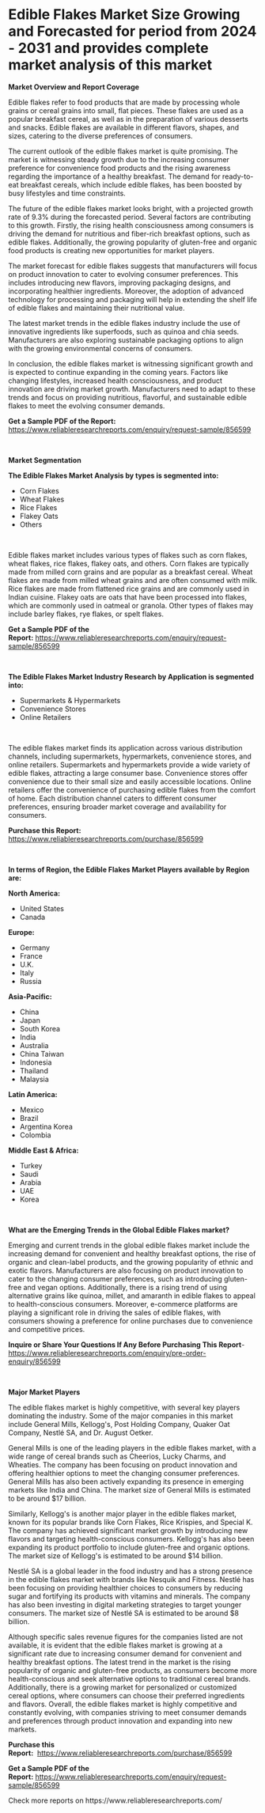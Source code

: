 <p><h1>Edible Flakes Market Size Growing and Forecasted for period from 2024 - 2031 and provides complete market analysis of this market</h1></p><p><strong>Market Overview and Report Coverage</strong></p>
<p><p>Edible flakes refer to food products that are made by processing whole grains or cereal grains into small, flat pieces. These flakes are used as a popular breakfast cereal, as well as in the preparation of various desserts and snacks. Edible flakes are available in different flavors, shapes, and sizes, catering to the diverse preferences of consumers.</p><p>The current outlook of the edible flakes market is quite promising. The market is witnessing steady growth due to the increasing consumer preference for convenience food products and the rising awareness regarding the importance of a healthy breakfast. The demand for ready-to-eat breakfast cereals, which include edible flakes, has been boosted by busy lifestyles and time constraints.</p><p>The future of the edible flakes market looks bright, with a projected growth rate of 9.3% during the forecasted period. Several factors are contributing to this growth. Firstly, the rising health consciousness among consumers is driving the demand for nutritious and fiber-rich breakfast options, such as edible flakes. Additionally, the growing popularity of gluten-free and organic food products is creating new opportunities for market players.</p><p>The market forecast for edible flakes suggests that manufacturers will focus on product innovation to cater to evolving consumer preferences. This includes introducing new flavors, improving packaging designs, and incorporating healthier ingredients. Moreover, the adoption of advanced technology for processing and packaging will help in extending the shelf life of edible flakes and maintaining their nutritional value.</p><p>The latest market trends in the edible flakes industry include the use of innovative ingredients like superfoods, such as quinoa and chia seeds. Manufacturers are also exploring sustainable packaging options to align with the growing environmental concerns of consumers.</p><p>In conclusion, the edible flakes market is witnessing significant growth and is expected to continue expanding in the coming years. Factors like changing lifestyles, increased health consciousness, and product innovation are driving market growth. Manufacturers need to adapt to these trends and focus on providing nutritious, flavorful, and sustainable edible flakes to meet the evolving consumer demands.</p></p>
<p><strong>Get a Sample PDF of the Report:</strong> <a href="https://www.reliableresearchreports.com/enquiry/request-sample/856599">https://www.reliableresearchreports.com/enquiry/request-sample/856599</a></p>
<p>&nbsp;</p>
<p><strong>Market Segmentation</strong></p>
<p><strong>The Edible Flakes Market Analysis by types is segmented into:</strong></p>
<p><ul><li>Corn Flakes</li><li>Wheat Flakes</li><li>Rice Flakes</li><li>Flakey Oats</li><li>Others</li></ul></p>
<p>&nbsp;</p>
<p><p>Edible flakes market includes various types of flakes such as corn flakes, wheat flakes, rice flakes, flakey oats, and others. Corn flakes are typically made from milled corn grains and are popular as a breakfast cereal. Wheat flakes are made from milled wheat grains and are often consumed with milk. Rice flakes are made from flattened rice grains and are commonly used in Indian cuisine. Flakey oats are oats that have been processed into flakes, which are commonly used in oatmeal or granola. Other types of flakes may include barley flakes, rye flakes, or spelt flakes.</p></p>
<p><strong>Get a Sample PDF of the Report:</strong>&nbsp;<a href="https://www.reliableresearchreports.com/enquiry/request-sample/856599">https://www.reliableresearchreports.com/enquiry/request-sample/856599</a></p>
<p>&nbsp;</p>
<p><strong>The Edible Flakes Market Industry Research by Application is segmented into:</strong></p>
<p><ul><li>Supermarkets & Hypermarkets</li><li>Convenience Stores</li><li>Online Retailers</li></ul></p>
<p>&nbsp;</p>
<p><p>The edible flakes market finds its application across various distribution channels, including supermarkets, hypermarkets, convenience stores, and online retailers. Supermarkets and hypermarkets provide a wide variety of edible flakes, attracting a large consumer base. Convenience stores offer convenience due to their small size and easily accessible locations. Online retailers offer the convenience of purchasing edible flakes from the comfort of home. Each distribution channel caters to different consumer preferences, ensuring broader market coverage and availability for consumers.</p></p>
<p><strong>Purchase this Report:</strong>&nbsp; <a href="https://www.reliableresearchreports.com/purchase/856599">https://www.reliableresearchreports.com/purchase/856599</a></p>
<p>&nbsp;</p>
<p><strong>In terms of Region, the Edible Flakes Market Players available by Region are:</strong></p>
<p>
    <p> <strong> North America: </strong>
        <ul>
            <li>United States</li>
            <li>Canada</li>
        </ul>
        </p> 
    <p> <strong> Europe: </strong>
        <ul>
            <li>Germany</li>
            <li>France</li>
            <li>U.K.</li>
            <li>Italy</li>
            <li>Russia</li>
        </ul>
        </p> 
    <p> <strong> Asia-Pacific: </strong>
        <ul>
            <li>China</li>
            <li>Japan</li>
            <li>South Korea</li>
            <li>India</li>
            <li>Australia</li>
            <li>China Taiwan</li>
            <li>Indonesia</li>
            <li>Thailand</li>
            <li>Malaysia</li>
        </ul>
        </p> 
    <p> <strong> Latin America: </strong>
        <ul>
            <li>Mexico</li>
            <li>Brazil</li>
            <li>Argentina Korea</li>
            <li>Colombia</li>
        </ul>
        </p> 
    <p> <strong> Middle East & Africa: </strong>
        <ul>
            <li>Turkey</li>
            <li>Saudi</li>
            <li>Arabia</li>
            <li>UAE</li>
            <li>Korea</li>
        </ul>
    </p>
    </p>
<p>&nbsp;</p>
<p><strong>What are the Emerging Trends in the Global Edible Flakes market?</strong></p>
<p><p>Emerging and current trends in the global edible flakes market include the increasing demand for convenient and healthy breakfast options, the rise of organic and clean-label products, and the growing popularity of ethnic and exotic flavors. Manufacturers are also focusing on product innovation to cater to the changing consumer preferences, such as introducing gluten-free and vegan options. Additionally, there is a rising trend of using alternative grains like quinoa, millet, and amaranth in edible flakes to appeal to health-conscious consumers. Moreover, e-commerce platforms are playing a significant role in driving the sales of edible flakes, with consumers showing a preference for online purchases due to convenience and competitive prices.</p></p>
<p><strong>Inquire or Share Your Questions If Any Before Purchasing This Report</strong>- <a href="https://www.reliableresearchreports.com/enquiry/pre-order-enquiry/856599">https://www.reliableresearchreports.com/enquiry/pre-order-enquiry/856599</a></p>
<p>&nbsp;</p>
<p><strong>Major Market Players</strong></p>
<p><p>The edible flakes market is highly competitive, with several key players dominating the industry. Some of the major companies in this market include General Mills, Kellogg's, Post Holding Company, Quaker Oat Company, Nestlé SA, and Dr. August Oetker. </p><p>General Mills is one of the leading players in the edible flakes market, with a wide range of cereal brands such as Cheerios, Lucky Charms, and Wheaties. The company has been focusing on product innovation and offering healthier options to meet the changing consumer preferences. General Mills has also been actively expanding its presence in emerging markets like India and China. The market size of General Mills is estimated to be around $17 billion.</p><p>Similarly, Kellogg's is another major player in the edible flakes market, known for its popular brands like Corn Flakes, Rice Krispies, and Special K. The company has achieved significant market growth by introducing new flavors and targeting health-conscious consumers. Kellogg's has also been expanding its product portfolio to include gluten-free and organic options. The market size of Kellogg's is estimated to be around $14 billion.</p><p>Nestlé SA is a global leader in the food industry and has a strong presence in the edible flakes market with brands like Nesquik and Fitness. Nestlé has been focusing on providing healthier choices to consumers by reducing sugar and fortifying its products with vitamins and minerals. The company has also been investing in digital marketing strategies to target younger consumers. The market size of Nestlé SA is estimated to be around $8 billion.</p><p>Although specific sales revenue figures for the companies listed are not available, it is evident that the edible flakes market is growing at a significant rate due to increasing consumer demand for convenient and healthy breakfast options. The latest trend in the market is the rising popularity of organic and gluten-free products, as consumers become more health-conscious and seek alternative options to traditional cereal brands. Additionally, there is a growing market for personalized or customized cereal options, where consumers can choose their preferred ingredients and flavors. Overall, the edible flakes market is highly competitive and constantly evolving, with companies striving to meet consumer demands and preferences through product innovation and expanding into new markets.</p></p>
<p><strong>Purchase this Report:</strong>&nbsp;&nbsp;<a href="https://www.reliableresearchreports.com/purchase/856599">https://www.reliableresearchreports.com/purchase/856599</a></p>
<p></p>
<p><strong>Get a Sample PDF of the Report:</strong>&nbsp;<a href="https://www.reliableresearchreports.com/enquiry/request-sample/856599">https://www.reliableresearchreports.com/enquiry/request-sample/856599</a></p>
<p>Check more reports on https://www.reliableresearchreports.com/</p>